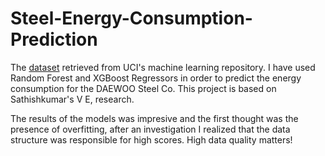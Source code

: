 # Steel-Energy-Consumption-Prediction

The [dataset](https://archive.ics.uci.edu/ml/datasets/Steel+Industry+Energy+Consumption+Dataset) retrieved from UCI's machine learning repository. 
I have used Random Forest and XGBoost Regressors in order to predict the energy consumption for the DAEWOO Steel Co. This project is based on Sathishkumar's V E, research.

The results of the models was impresive and the first thought was the presence of overfitting, after an investigation I realized that the data structure was responsible for high scores. High data quality matters!
